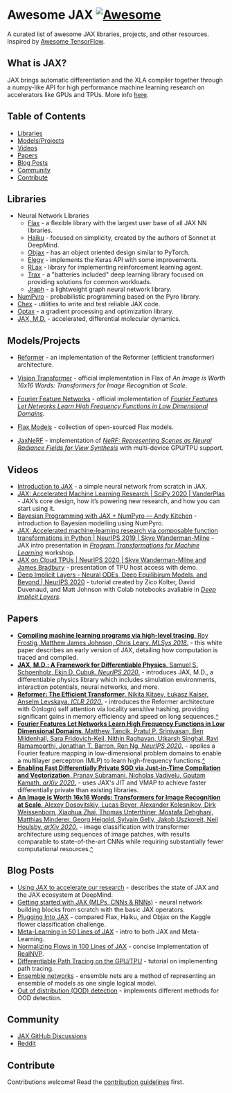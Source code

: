 # Awesome JAX [![Awesome](https://awesome.re/badge.svg)](https://awesome.re)

A curated list of awesome JAX libraries, projects, and other resources. Inspired by [Awesome TensorFlow](https://github.com/jtoy/awesome-tensorflow).

## What is JAX?

JAX brings automatic differentiation and the XLA compiler together through a numpy-like API for high performance machine learning research on accelerators like GPUs and TPUs. More info [here](https://github.com/google/jax).


## Table of Contents

- [Libraries](#libraries)
- [Models/Projects](#projects)
- [Videos](#videos)
- [Papers](#papers)
- [Blog Posts](#posts)
- [Community](#community)
- [Contribute](#contribute)


<a name="libraries" />

## Libraries

- Neural Network Libraries
    - [Flax](https://github.com/google/flax) - a flexible library with the largest user base of all JAX NN libraries.
    - [Haiku](https://github.com/deepmind/dm-haiku) - focused on simplicity, created by the authors of Sonnet at DeepMind.
    - [Objax](https://github.com/google/objax) - has an object oriented design similar to PyTorch.
    - [Elegy](https://poets-ai.github.io/elegy/) - implements the Keras API with some improvements.
    - [RLax](https://github.com/deepmind/rlax) - library for implementing reinforcement learning agent.
    - [Trax](https://github.com/google/trax) - a "batteries included" deep learning library focused on providing solutions for common workloads.
    - [Jraph](https://github.com/deepmind/jraph) - a lightweight graph neural network library.
- [NumPyro](https://github.com/pyro-ppl/numpyro) - probabilistic programming based on the Pyro library.
- [Chex](https://github.com/deepmind/chex) - utilities to write and test reliable JAX code.
- [Optax](https://github.com/deepmind/optax) - a gradient processing and optimization library.
- [JAX, M.D.](https://github.com/google/jax-md) - accelerated, differential molecular dynamics.

<a name="projects" />

## Models/Projects

<a id="kitaev2020"></a>
- [Reformer](https://github.com/google/trax/tree/master/trax/models/reformer) - an implementation of the Reformer (efficient transformer) architecture.

<a id="dosovitskiy2020"></a>
- [Vision Transformer](https://github.com/google-research/vision_transformer) - official implementation in Flax of _An Image is Worth 16x16 Words: Transformers for Image Recognition at Scale_.

<a id="tancik2020"></a>
- [Fourier Feature Networks](https://github.com/tancik/fourier-feature-networks) - official implementation of [_Fourier Features Let Networks Learn High Frequency Functions in Low Dimensional Domains_](https://people.eecs.berkeley.edu/~bmild/fourfeat).

- [Flax Models](https://github.com/google-research/google-research/tree/master/flax_models) - collection of open-sourced Flax models.

- [JaxNeRF](https://github.com/google-research/google-research/tree/master/jaxnerf) - implementation of [_NeRF: Representing Scenes as Neural Radiance Fields for View Synthesis_](http://www.matthewtancik.com/nerf) with multi-device GPU/TPU support.

<a name="videos" />

## Videos

- [Introduction to JAX](https://youtu.be/0mVmRHMaOJ4) - a simple neural network from scratch in JAX.
- [JAX: Accelerated Machine Learning Research | SciPy 2020 | VanderPlas](https://youtu.be/z-WSrQDXkuM) - JAX’s core design, how it’s powering new research, and how you can start using it.
- [Bayesian Programming with JAX + NumPyro — Andy Kitchen](https://youtu.be/CecuWGpoztw) - introduction to Bayesian modelling using NumPyro.
- [JAX: Accelerated machine-learning research via composable function transformations in Python | NeurIPS 2019 | Skye Wanderman-Milne](https://slideslive.com/38923687/jax-accelerated-machinelearning-research-via-composable-function-transformations-in-python) - JAX intro presentation in [_Program Transformations for Machine Learning_](https://program-transformations.github.io) workshop.
- [JAX on Cloud TPUs | NeurIPS 2020 | Skye Wanderman-Milne and James Bradbury](https://drive.google.com/file/d/1jKxefZT1xJDUxMman6qrQVed7vWI0MIn/edit) - presentation of TPU host access with demo.
- [Deep Implicit Layers - Neural ODEs, Deep Equilibirum Models, and Beyond | NeurIPS 2020](https://slideslive.com/38935810/deep-implicit-layers-neural-odes-equilibrium-models-and-beyond) - tutorial created by Zico Kolter, David Duvenaud, and Matt Johnson with Colab notebooks avaliable in [_Deep Implicit Layers_](http://implicit-layers-tutorial.org).

<a name="papers" />

## Papers

- [__Compiling machine learning programs via high-level tracing__. Roy Frostig, Matthew James Johnson, Chris Leary. _MLSys 2018_.](https://mlsys.org/Conferences/doc/2018/146.pdf) - this white paper describes an early version of JAX, detailing how computation is traced and compiled.
- [__JAX, M.D.: A Framework for Differentiable Physics__. Samuel S. Schoenholz, Ekin D. Cubuk. _NeurIPS 2020_.](https://arxiv.org/abs/1912.04232) - introduces JAX, M.D., a differentiable physics library which includes simulation environments, interaction potentials, neural networks, and more.
- [__Reformer: The Efficient Transformer__. Nikita Kitaev, Łukasz Kaiser, Anselm Levskaya. _ICLR 2020_.](https://arxiv.org/abs/2001.04451) - introduces the Reformer architecture with O(nlogn) self attention via locality sensitive hashing, providing significant gains in memory efficiency and speed on long sequences.[^](#kitaev2020)
- [__Fourier Features Let Networks Learn High Frequency Functions in Low Dimensional Domains__. Matthew Tancik, Pratul P. Srinivasan, Ben Mildenhall, Sara Fridovich-Keil, Nithin Raghavan, Utkarsh Singhal, Ravi Ramamoorthi, Jonathan T. Barron, Ren Ng. _NeurIPS 2020_.](https://arxiv.org/abs/2006.10739) - applies a Fourier feature mapping in low-dimensional problem domains to enable a multilayer perceptron (MLP) to learn high-frequency functions.[^](#tancik2020)
- [__Enabling Fast Differentially Private SGD via Just-in-Time Compilation and Vectorization__. Pranav Subramani, Nicholas Vadivelu, Gautam Kamath. _arXiv 2020_.](https://arxiv.org/abs/2010.09063) - uses JAX's JIT and VMAP to achieve faster differentially private than existing libraries.
- [__An Image is Worth 16x16 Words: Transformers for Image Recognition at Scale__. Alexey Dosovitskiy, Lucas Beyer, Alexander Kolesnikov, Dirk Weissenborn, Xiaohua Zhai, Thomas Unterthiner, Mostafa Dehghani, Matthias Minderer, Georg Heigold, Sylvain Gelly, Jakob Uszkoreit, Neil Houlsby. _arXiv 2020_.](https://arxiv.org/abs/2010.11929) - image classification with transformer architecture using sequences of image patches, with results comparable to state-of-the-art CNNs while requiring substantially fewer computational resources.[^](#dosovitskiy2020)

<a name="posts" />

## Blog Posts

- [Using JAX to accelerate our research](https://deepmind.com/blog/article/using-jax-to-accelerate-our-research) - describes the state of JAX and the JAX ecosystem at DeepMind.
- [Getting started with JAX (MLPs, CNNs & RNNs)](https://roberttlange.github.io/posts/2020/03/blog-post-10/) - neural network building blocks from scratch with the basic JAX operators.
- [Plugging Into JAX](https://medium.com/swlh/plugging-into-jax-16c120ec3302) - compared Flax, Haiku, and Objax on the Kaggle flower classification challenge.
- [Meta-Learning in 50 Lines of JAX](https://blog.evjang.com/2019/02/maml-jax.html) - intro to both JAX and Meta-Learning.
- [Normalizing Flows in 100 Lines of JAX](https://blog.evjang.com/2019/07/nf-jax.html) - concise implementation of [RealNVP](https://arxiv.org/abs/1605.08803).
- [Differentiable Path Tracing on the GPU/TPU](https://blog.evjang.com/2019/11/jaxpt.html) - tutorial on implementing path tracing.
- [Ensemble networks](http://matpalm.com/blog/ensemble_nets) - ensemble nets are a method of representing an ensemble of models as one single logical model.
- [Out of distribution (OOD) detection](http://matpalm.com/blog/ood_using_focal_loss) - implements different methods for OOD detection.

<a name="community" />

## Community

- [JAX GitHub Discussions](https://github.com/google/jax/discussions)
- [Reddit](https://www.reddit.com/r/JAX/)

<a name="contribute" />

## Contribute

Contributions welcome! Read the [contribution guidelines](contributing.md) first.
